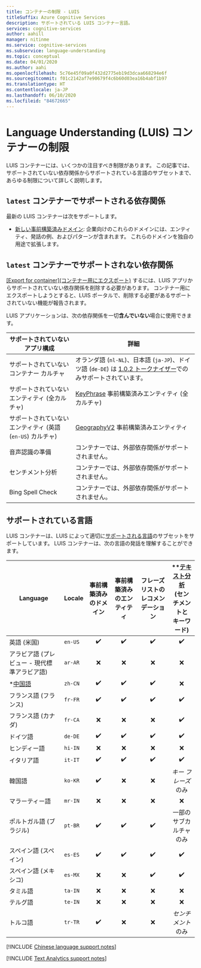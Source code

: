 ```yaml
---
title: コンテナーの制限 - LUIS
titleSuffix: Azure Cognitive Services
description: サポートされている LUIS コンテナー言語。
services: cognitive-services
author: aahill
manager: nitinme
ms.service: cognitive-services
ms.subservice: language-understanding
ms.topic: conceptual
ms.date: 04/01/2020
ms.author: aahi
ms.openlocfilehash: 5c76e45f09a0f432d2775eb19d3dcaa668294e6f
ms.sourcegitcommit: f01c2142af7e90679f4c6b60d03ea16b4abf1b97
ms.translationtype: HT
ms.contentlocale: ja-JP
ms.lasthandoff: 06/10/2020
ms.locfileid: "84672665"
---
```

# <a name="language-understanding-luis-container-limitations"></a>Language Understanding (LUIS) コンテナーの制限

LUIS コンテナーには、いくつかの注目すべき制限があります。 この記事では、サポートされていない依存関係からサポートされている言語のサブセットまで、あらゆる制限について詳しく説明します。

## <a name="supported-dependencies-for-latest-container"></a>`latest` コンテナーでサポートされる依存関係

最新の LUIS コンテナーは次をサポートします。

* [新しい事前構築済みドメイン](luis-reference-prebuilt-domains.md): 企業向けのこれらのドメインには、エンティティ、発話の例、およびパターンが含まれます。 これらのドメインを独自の用途で拡張します。

## <a name="unsupported-dependencies-for-latest-container"></a>`latest` コンテナーでサポートされない依存関係

[[Export for container]\(コンテナー用にエクスポート\)](luis-container-howto.md#export-packaged-app-from-luis) するには、LUIS アプリからサポートされていない依存関係を削除する必要があります。 コンテナー用にエクスポートしようとすると、LUIS ポータルで、削除する必要があるサポートされていない機能が報告されます。

LUIS アプリケーションは、次の依存関係を一切**含んでいない**場合に使用できます。

サポートされていないアプリ構成|詳細|
|--|--|
|サポートされていないコンテナー カルチャ| オランダ語 (`nl-NL`)、日本語 (`ja-JP`)、ドイツ語 (`de-DE`) は [1.0.2 トークナイザー](luis-language-support.md#custom-tokenizer-versions)でのみサポートされています。|
|サポートされていないエンティティ (全カルチャ)|[KeyPhrase](luis-reference-prebuilt-keyphrase.md) 事前構築済みエンティティ (全カルチャ)|
|サポートされていないエンティティ (英語 (`en-US`) カルチャ)|[GeographyV2](luis-reference-prebuilt-geographyV2.md) 事前構築済みエンティティ|
|音声認識の準備|コンテナーでは、外部依存関係がサポートされません。|
|センチメント分析|コンテナーでは、外部依存関係がサポートされません。|
|Bing Spell Check|コンテナーでは、外部依存関係がサポートされません。|

## <a name="languages-supported"></a>サポートされている言語

LUIS コンテナーは、LUIS によって適切に[サポートされる言語](luis-language-support.md#languages-supported)のサブセットをサポートしています。 LUIS コンテナーは、次の言語の発話を理解することができます。

| Language | Locale | 事前構築済みのドメイン | 事前構築済みのエンティティ | フレーズ リストのレコメンデーション | \**[テキスト分析](../text-analytics/language-support.md)<br>(センチメントと<br>キーワード)|
|--|--|:--:|:--:|:--:|:--:|
| 英語 (米国) | `en-US` | ✔️ | ✔️ | ✔️ | ✔️ |
| アラビア語 (プレビュー - 現代標準アラビア語) |`ar-AR`|❌|❌|❌|❌|
| *[中国語](#chinese-support-notes) |`zh-CN` | ✔️ | ✔️ | ✔️ | ❌ |
| フランス語 (フランス) |`fr-FR` | ✔️ | ✔️ | ✔️ | ✔️ |
| フランス語 (カナダ) |`fr-CA` | ❌ | ❌ | ❌ | ✔️ |
| ドイツ語 |`de-DE` | ✔️ | ✔️ | ✔️ | ✔️ |
| ヒンディー語 | `hi-IN`| ❌ | ❌ | ❌ | ❌ |
| イタリア語 |`it-IT` | ✔️ | ✔️ | ✔️ | ✔️ |
| 韓国語 |`ko-KR` | ✔️ | ❌ | ❌ | *キー フレーズ*のみ |
| マラーティー語 | `mr-IN`|❌|❌|❌|❌|
| ポルトガル語 (ブラジル) |`pt-BR` | ✔️ | ✔️ | ✔️ | 一部のサブカルチャのみ |
| スペイン語 (スペイン) |`es-ES` | ✔️ | ✔️ |✔️|✔️|
| スペイン語 (メキシコ)|`es-MX` | ❌ | ❌ |✔️|✔️|
| タミル語 | `ta-IN`|❌|❌|❌|❌|
| テルグ語 | `te-IN`|❌|❌|❌|❌|
| トルコ語 | `tr-TR` |✔️| ❌ | ❌ | *センチメント*のみ |

[!INCLUDE [Chinese language support notes](includes/chinese-language-support-notes.md)]

[!INCLUDE [Text Analytics support notes](includes/text-analytics-support-notes.md)]
